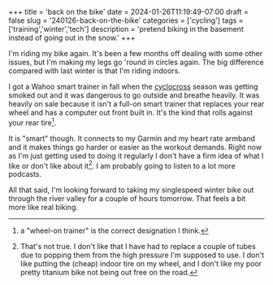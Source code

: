 +++
title = 'back on the bike'
date = 2024-01-26T11:19:49-07:00
draft = false
slug = '240126-back-on-the-bike'
categories = ['cycling']
tags = ['training','winter','tech']
description = 'pretend biking in the basement instead of going out in the snow.'
+++

I'm riding my bike again. It's been a few months off dealing with some other issues, but I'm making my legs go 'round in circles again. The big difference compared with last winter is that I'm riding indoors.

I got a Wahoo smart trainer in fall when the [cyclocross](../../tags/cx/) season was getting smoked out and it was dangerous to go outside and breathe heavily. It was heavily on sale because it isn't a full-on smart trainer that replaces your rear wheel and has a computer out front built in. It's the kind that rolls against your rear tire[^1]. 

[^1]: a "wheel-on trainer" is the correct designation I think.

It is "smart" though. It connects to my Garmin and my heart rate armband and it makes things go harder or easier as the workout demands. Right now as I'm just getting used to doing it regularly I don't have a firm idea of what I like or don't like about it[^2]. I am probably going to listen to a lot more podcasts.

[^2]: That's not true. I don't like that I have had to replace a couple of tubes due to popping them from the high pressure I'm supposed to use. I don't like putting the (cheap) indoor tire on my wheel, and I don't like my poor pretty titanium bike not being out free on the road.

All that said, I'm looking forward to taking my singlespeed winter bike out through the river valley for a couple of hours tomorrow. That feels a bit more like real biking.